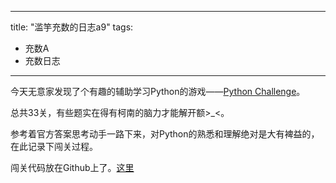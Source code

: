 
---
title: "滥竽充数的日志a9"
tags: 
  - 充数A
  - 充数日志
---

今天无意家发现了个有趣的辅助学习Python的游戏——[Python Challenge](http://www.pythonchallenge.com/)。

总共33关，有些题实在得有柯南的脑力才能解开额>_<。

参考着官方答案思考动手一路下来，对Python的熟悉和理解绝对是大有裨益的，在此记录下闯关过程。

闯关代码放在Github上了。[这里](https://github.com/lingyunyumo/pythone-chanllenge-code)

